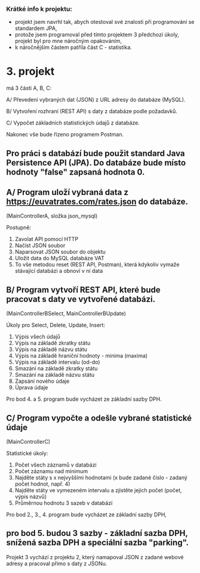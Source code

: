 ### Krátké info k projektu:
- projekt jsem navrhl tak, abych otestoval své znalosti při programování se standardem JPA,
- protože jsem programoval před tímto projektem 3 předchozí úkoly, projekt byl pro mne náročným opakováním,
- k náročnějším částem patřila část C - statistika.


# 3. projekt
má 3 části A, B, C:

A/ Převedení vybraných dat (JSON) z URL adresy do databáze (MySQL).

B/ Vytvoření rozhraní (REST API) s daty z databáze podle požadavků.

C/ Vypočet základních statistických údajů z databáze.

Nakonec vše bude řízeno programem Postman.

Pro práci s databází bude použit standard Java Persistence API (JPA).
Do databáze bude místo hodnoty "false" zapsaná hodnota 0.
---


## A/ Program uloží vybraná data z https://euvatrates.com/rates.json do databáze.

(MainControllerA, složka json_mysql)

Postupně:

1. Zavolat API pomocí HTTP
2. Načíst JSON soubor
3. Naparsovat JSON soubor do objektu
4. Uložit data do MySQL databáze VAT
5. To vše metodou reset (REST API, Postman), která kdykoliv vymaže stávající databázi a obnoví v ní data


## B/ Program vytvoří REST API, které bude pracovat s daty ve vytvořené databázi.

(MainControllerBSelect, MainControllerBUpdate)

Úkoly pro Select, Delete, Update, Insert:

1. Výpis všech údajů
2. Výpis na základě zkratky státu
3. Výpis na základě názvu státu
4. Výpis na základě hraniční hodnoty - minima (maxima)
5. Výpis na základě intervalu (od-do)
6. Smazání na základě zkratky státu
7. Smazání na základě názvu státu
8. Zapsání nového údaje
9. Úprava údaje

Pro bod 4. a 5. program bude vycházet ze základní sazby DPH.

## C/ Program vypočte a odešle vybrané statistické údaje

(MainControllerC)

Statistické úkoly:

1. Počet všech záznamů v databázi
2. Počet záznamu nad minimum
3. Najděte státy s x nejvyššími hodnotami (x bude zadané číslo - zadaný počet hodnot, např. 4)
4. Najděte státy ve vymezeném intervalu a zjistěte jejich počet (počet, výpis názvů)
5. Průměrnou hodnotu 3 sazeb v databází

Pro bod 2., 3., 4. program bude vycházet ze základní sazby DPH,

pro bod 5. budou 3 sazby - základní sazba DPH, snížená sazba DPH a speciální sazba "parking".
---

Projekt 3 vychází z projektu 2, který namapoval JSON z zadané webové adresy
a pracoval přímo s daty z JSONu.